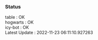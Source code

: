 ### Status


table : OK  
hogwarts : OK  
icy-bot : OK  
Latest Update : 2022-11-23 06:11:10.927263

